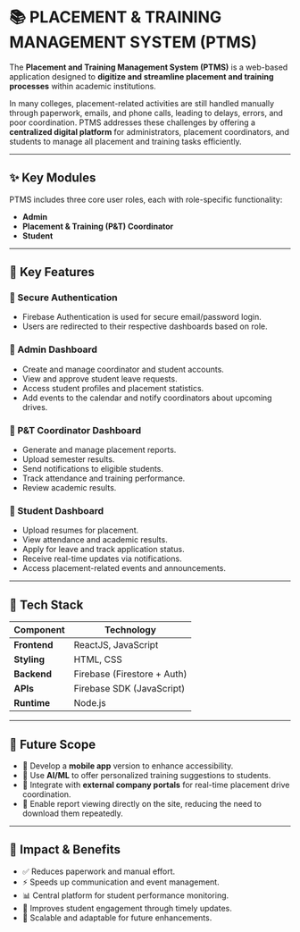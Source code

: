 
# 📚 PLACEMENT & TRAINING MANAGEMENT SYSTEM (PTMS)

The **Placement and Training Management System (PTMS)** is a web-based application designed to **digitize and streamline placement and training processes** within academic institutions.

In many colleges, placement-related activities are still handled manually through paperwork, emails, and phone calls, leading to delays, errors, and poor coordination. PTMS addresses these challenges by offering a **centralized digital platform** for administrators, placement coordinators, and students to manage all placement and training tasks efficiently.

---

## ✨ Key Modules

PTMS includes three core user roles, each with role-specific functionality:

* **Admin**
* **Placement & Training (P\&T) Coordinator**
* **Student**

---

## 🔐 Key Features

### 🔸 Secure Authentication

* Firebase Authentication is used for secure email/password login.
* Users are redirected to their respective dashboards based on role.

### 🔸 Admin Dashboard

* Create and manage coordinator and student accounts.
* View and approve student leave requests.
* Access student profiles and placement statistics.
* Add events to the calendar and notify coordinators about upcoming drives.

### 🔸 P\&T Coordinator Dashboard

* Generate and manage placement reports.
* Upload semester results.
* Send notifications to eligible students.
* Track attendance and training performance.
* Review academic results.

### 🔸 Student Dashboard

* Upload resumes for placement.
* View attendance and academic results.
* Apply for leave and track application status.
* Receive real-time updates via notifications.
* Access placement-related events and announcements.

---

## 🧰 Tech Stack

| Component    | Technology                  |
| ------------ | --------------------------- |
| **Frontend** | ReactJS, JavaScript         |
| **Styling**  | HTML, CSS                   |
| **Backend**  | Firebase (Firestore + Auth) |
| **APIs**     | Firebase SDK (JavaScript)   |
| **Runtime**  | Node.js                     |

---

## 🔮 Future Scope

* 📱 Develop a **mobile app** version to enhance accessibility.
* 🧠 Use **AI/ML** to offer personalized training suggestions to students.
* 🔗 Integrate with **external company portals** for real-time placement drive coordination.
* 📄 Enable report viewing directly on the site, reducing the need to download them repeatedly.

---

## 🎯 Impact & Benefits

* ✅ Reduces paperwork and manual effort.
* ⚡ Speeds up communication and event management.
* 📊 Central platform for student performance monitoring.
* 📣 Improves student engagement through timely updates.
* 🔄 Scalable and adaptable for future enhancements.

